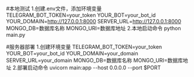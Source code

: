 #本地测试
1.创建.env文件，添加环境变量
  TELEGRAM_BOT_TOKEN=your_token
  YOUR_BOT=your_bot_id
  YOUR_DOMAIN=http://127.0.0.1:8000
  SERVER_URL=http://127.0.0.1:8000
  MONGO_DB=数据库名称
  MONGO_URI=数据库地址
2.本地启动命令 
  python main.py
  
#服务器部署
1.创建环境变量
    TELEGRAM_BOT_TOKEN=your_token
    YOUR_BOT=your_bot_id
    YOUR_DOMAIN=your_domain
    SERVER_URL=your_domain
    MONGO_DB=数据库名称
    MONGO_URI=数据库地址
2.部署启动命令
  uvicorn main:app --host 0.0.0.0 --port $PORT
